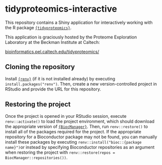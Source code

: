 # tidyproteomics-interactive

This repository contains a Shiny application for interactively working with the R package [`{tidyproteomics}`](https://github.com/jeffsocal/tidyproteomics).

This application is graciously hosted by the Proteome Exploration Laboratory at the Beckman Institute at Caltech:

[bioinformatics.pel.caltech.edu/tidyproteomics/](bioinformatics.pel.caltech.edu/tidyproteomics/)

## Cloning the repository
Install [`{renv}`](https://github.com/rstudio/renv) (if it is not installed already) by executing `install.packages("renv")`. Then, create a new version-controlled project in RStudio and provide the URL for this repository. 

## Restoring the project
Once the project is opened in your RStudio session, execute `renv::activate()` to load the project environment, which should download the appropriate version of [`{BiocManager}`](https://github.com/Bioconductor/BiocManager). Then, run `renv::restore()` to install all of the packages required for the project. If the appropriate repository for a Bioconductor package may not be found, you can manually install these packages by executing `renv::install("bioc::{package name}")`or instead by specifying Bioconductor repositories as an argument when restoring the project with `renv::restore(repos = BiocManager::repositories())`. 
